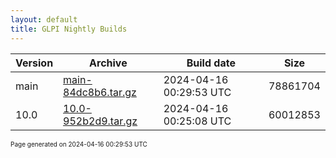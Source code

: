 ```yaml
---
layout: default
title: GLPI Nightly Builds
---
```


Version|Archive|Build date|Size
---|---|---|---
main|[main-84dc8b6.tar.gz](main-84dc8b6.tar.gz)|2024-04-16 00:29:53 UTC|78861704
10.0|[10.0-952b2d9.tar.gz](10.0-952b2d9.tar.gz)|2024-04-16 00:25:08 UTC|60012853

<font size="1">Page generated on 2024-04-16 00:29:53 UTC</font>
